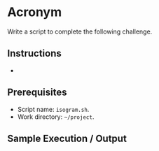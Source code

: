 # Acronym

Write a script to complete the following challenge.

## Instructions

- 

## Prerequisites

- Script name: `isogram.sh`.
- Work directory: `~/project`.

## Sample Execution / Output
